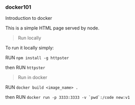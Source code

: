 ### docker101
Introduction to docker

This is a simple HTML page served by node.

> Run locally

To run it locally simply:

RUN `npm install -g httpster`

then
RUN `httpster`

> Run in docker

RUN `docker build <image_name> .`

then
RUN ```docker run -p 3333:3333 -v `pwd`:/code new:v1```
